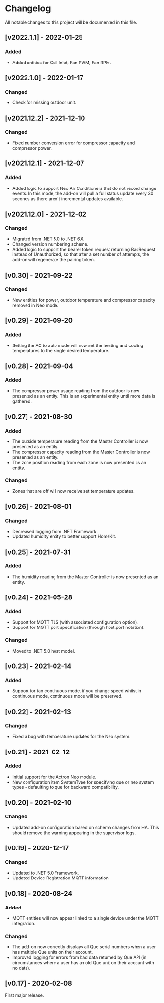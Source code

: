 # Changelog
All notable changes to this project will be documented in this file.

## [v2022.1.1] - 2022-01-25

### Added

- Added entities for Coil Inlet, Fan PWM, Fan RPM.

## [v2022.1.0] - 2022-01-17

### Changed
- Check for missing outdoor unit.

## [v2021.12.2] - 2021-12-10

### Changed
- Fixed number conversion error for compressor capacity and compressor power.

## [v2021.12.1] - 2021-12-07

### Added
- Added logic to support Neo Air Conditioners that do not record change events. In this mode, the add-on will pull a full status update every 30 seconds as there aren't incremental updates available.

## [v2021.12.0] - 2021-12-02

### Changed
- Migrated from .NET 5.0 to .NET 6.0.
- Changed version numbering scheme.
- Added logic to support the bearer token request returning BadRequest instead of Unauthorized, so that after a set number of attempts, the add-on will regenerate the pairing token.

## [v0.30] - 2021-09-22

### Changed
- New entities for power, outdoor temperature and compressor capacity removed in Neo mode.

## [v0.29] - 2021-09-20

### Added
- Setting the AC to auto mode will now set the heating and cooling temperatures to the single desired temperature.

## [v0.28] - 2021-09-04

### Added
- The compressor power usage reading from the outdoor is now presented as an entity. This is an experimental entity until more data is gathered.

## [v0.27] - 2021-08-30

### Added
- The outside temperature reading from the Master Controller is now presented as an entity.
- The compressor capacity reading from the Master Controller is now presented as an entity.
- The zone position reading from each zone is now presented as an entity.

### Changed
- Zones that are off will now receive set temperature updates.

## [v0.26] - 2021-08-01

### Changed
- Decreased logging from .NET Framework.
- Updated humidity entity to better support HomeKit.

## [v0.25] - 2021-07-31

### Added
- The humidity reading from the Master Controller is now presented as an entity.

## [v0.24] - 2021-05-28

### Added
- Support for MQTT TLS (with associated configuration option).
- Support for MQTT port specification (through host:port notation).

### Changed
- Moved to .NET 5.0 host model.

## [v0.23] - 2021-02-14

### Added
- Support for fan continuous mode. If you change speed whilst in continuous mode, continuous mode will be preserved. 

## [v0.22] - 2021-02-13

### Changed
- Fixed a bug with temperature updates for the Neo system.

## [v0.21] - 2021-02-12

### Added
- Initial support for the Actron Neo module.
- New configuration item SystemType for specifying que or neo system types - defaulting to que for backward compatibility.

## [v0.20] - 2021-02-10

### Changed
- Updated add-on configuration based on schema changes from HA. This should remove the warning appearing in the supervisor logs.

## [v0.19] - 2020-12-17

### Changed
- Updated to .NET 5.0 Framework.
- Updated Device Registration MQTT information.

## [v0.18] - 2020-08-24

### Added
- MQTT entities will now appear linked to a single device under the MQTT integration.

### Changed
- The add-on now correctly displays all Que serial numbers when a user has multiple Que units on their account.
- Improved logging for errors from bad data returned by Que API (in circumstances where a user has an old Que unit on their account with no data).

## [v0.17] - 2020-02-08

First major release.
